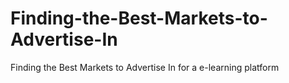 # Finding-the-Best-Markets-to-Advertise-In
Finding the Best Markets to Advertise In for a e-learning platform
